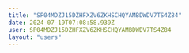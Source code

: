 ```yaml
---
title: "SP04MDZJ15DZHFXZV6ZKHSCHQYAMBDWDV7TS4Z84"
date: 2024-07-19T07:08:58.939Z
user: SP04MDZJ15DZHFXZV6ZKHSCHQYAMBDWDV7TS4Z84
layout: "users"
---
```

    